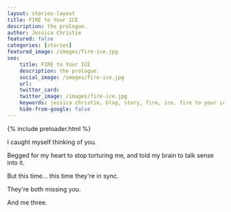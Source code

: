 ```yaml
---
layout: stories-layout
title: FIRE to Your ICE
description: the prologue.
author: Jessica Christie
featured: false
categories: [stories]
featured_image: /images/fire-ice.jpg
seo:
    title: FIRE to Your ICE
    description: the prologue.
    social_image: /images/fire-ice.jpg
    url:
    twitter_card:
    twitter_image: /images/fire-ice.jpg
    keywords: jessica christie, blog, story, fire, ice, fire to your ice, thinking of you, torture, missing you
    hide-from-google: false
---
```


{% include preloader.html %}

I caught myself thinking of you.

Begged for my heart to stop torturing me, and told my brain to talk sense into it.

But this time... this time they're in sync.

They're both missing you.

And me three.

&nbsp;

&nbsp;

&nbsp;

